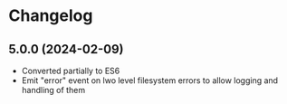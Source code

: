 # Changelog
<!--
    Placeholder for the next version (at the beginning of the line):
    ## **WORK IN PROGRESS**
-->
## 5.0.0 (2024-02-09)
* Converted partially to ES6
* Emit "error" event on lwo level filesystem errors to allow logging and handling of them

